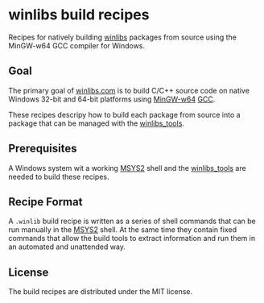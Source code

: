 # winlibs build recipes
Recipes for natively building [winlibs](https://winlibs.com/) packages from source using the MinGW-w64 GCC compiler for Windows.

## Goal

The primary goal of [winlibs.com](https://winlibs.com/) is to build C/C++ source code on native Windows 32-bit and 64-bit platforms using [MinGW-w64](https://www.mingw-w64.org/) [GCC](https://gcc.gnu.org/).

These recipes descripy how to build each package from source into a package that can be managed with the [winlibs_tools](https://github.com/brechtsanders/winlibs_tools/).

## Prerequisites

A Windows system wit a working [MSYS2](https://www.msys2.org/) shell and the [winlibs_tools](https://github.com/brechtsanders/winlibs_tools/) are needed to build these recipes.

## Recipe Format

A `.winlib` build recipe is written as a series of shell commands that can be run manually in the [MSYS2](https://www.msys2.org/) shell.
At the same time they contain fixed commands that allow the build tools to extract information and run them in an automated and unattended way.

## License

The build recipes are distributed under the MIT license.
